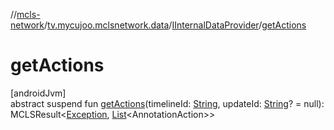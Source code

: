 //[mcls-network](../../../index.md)/[tv.mycujoo.mclsnetwork.data](../index.md)/[IInternalDataProvider](index.md)/[getActions](get-actions.md)

# getActions

[androidJvm]\
abstract suspend fun [getActions](get-actions.md)(timelineId: [String](https://kotlinlang.org/api/latest/jvm/stdlib/kotlin/-string/index.html), updateId: [String](https://kotlinlang.org/api/latest/jvm/stdlib/kotlin/-string/index.html)? = null): MCLSResult&lt;[Exception](https://kotlinlang.org/api/latest/jvm/stdlib/kotlin/-exception/index.html), [List](https://kotlinlang.org/api/latest/jvm/stdlib/kotlin.collections/-list/index.html)&lt;AnnotationAction&gt;&gt;

